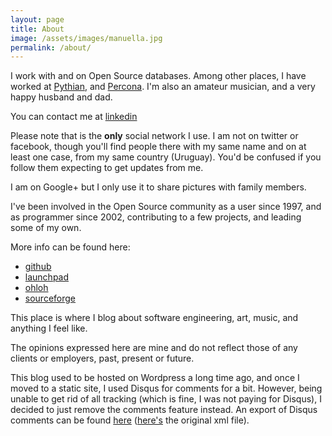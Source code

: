 ```yaml
---
layout: page
title: About
image: /assets/images/manuella.jpg
permalink: /about/
---
```


I work with and on Open Source databases.
Among other places, I have worked at [Pythian](https://www.pythian.com), and [Percona](https://www.percona.com).
I'm also an amateur musician, and a very happy husband and dad.

You can contact me at [linkedin](http://www.linkedin.com/in/fipar)

Please note that is the **only** social network I use. I am not on
twitter or facebook, though you'll find people there with my same name
and on at least one case, from my same country (Uruguay). You'd be
confused if you follow them expecting to get updates from me.

I am on Google+ but I only use it to share pictures with family members.

I've been involved in the Open Source community as a user since 1997,
and as programmer since 2002, contributing to a few projects, and leading some of my own.

More info can be found here:

* [github](http://github.com/fipar)
* [launchpad](https://launchpad.net/~fipar)
* [ohloh](http://www.ohloh.net/accounts/nandix)
* [sourceforge](http://sourceforge.net/users/fipar/)

This place is where I blog about software engineering, art, music, and anything I feel like.

The opinions expressed here are mine and do not reflect those of any clients or employers, past, present or future.

This blog used to be hosted on Wordpress a long time ago, and once I moved to a static site, I used Disqus for comments for a bit.
However, being unable to get rid of all tracking (which is fine, I was not paying for Disqus), I decided to just remove the comments feature instead.
An export of Disqus comments can be found [here](/assets/comments/fipar-2020-10-26T11-55-03.238714-all.xml.html) ([here's](/assets/comments/fipar-2020-10-26T11-55-03.238714-all.xml) the original xml file).
